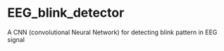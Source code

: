 # EEG_blink_detector
A CNN (convolutional Neural Network) for detecting blink pattern in EEG signal

